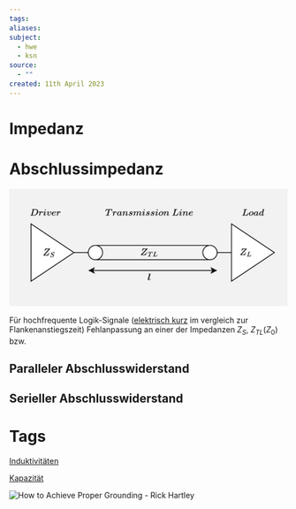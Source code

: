 ```yaml
---
tags: 
aliases: 
subject:
  - hwe
  - ksn
source:
  - ""
created: 11th April 2023
---
```


# Impedanz

# Abschlussimpedanz

![](assets/Pasted%20image%2020230925091151.png)

Für hochfrequente Logik-Signale ([elektrisch kurz](../HF-Technik/Leitung.md) im vergleich zur Flankenanstiegszeit) 
Fehlanpassung an einer der Impedanzen $Z_{S}$, $Z_{TL} (Z_{0})$ bzw. 

## Paralleler Abschlusswiderstand



## Serieller Abschlusswiderstand

# Tags

[Induktivitäten](Induktivitäten.md)

[Kapazität](Kapazität.md)

![How to Achieve Proper Grounding - Rick Hartley](https://www.youtube.com/watch?v=ySuUZEjARPY)